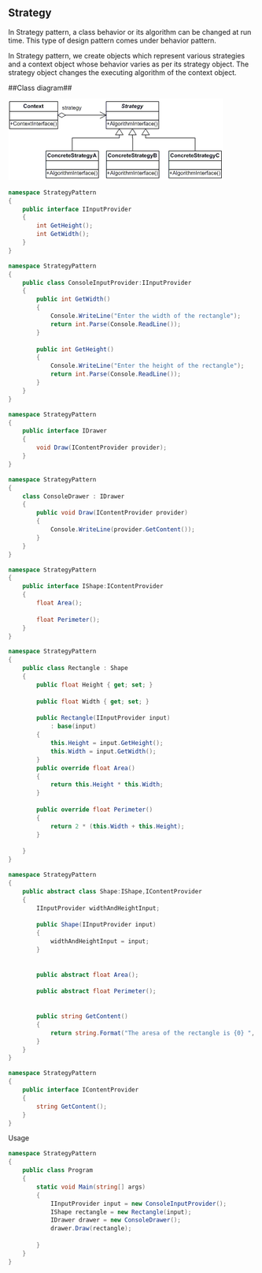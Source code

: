## Strategy ##

In Strategy pattern, a class behavior or its algorithm can be changed at run time. This type of design pattern comes under behavior pattern.

In Strategy pattern, we create objects which represent various strategies and a context object whose behavior varies as per its strategy object. The strategy object changes the executing algorithm of the context object.

##Class diagram##

![](strategy.gif)

~~~c#
namespace StrategyPattern
{
    public interface IInputProvider
    {
        int GetHeight();
        int GetWidth();
    }
}

~~~
~~~c#
namespace StrategyPattern
{
    public class ConsoleInputProvider:IInputProvider
    {
        public int GetWidth()
        {
            Console.WriteLine("Enter the width of the rectangle");
            return int.Parse(Console.ReadLine());
        }

        public int GetHeight()
        {
            Console.WriteLine("Enter the height of the rectangle");
            return int.Parse(Console.ReadLine());
        }
    }
}

~~~

~~~c#
namespace StrategyPattern
{
    public interface IDrawer
    {
        void Draw(IContentProvider provider);
    }
}


~~~

~~~c#
namespace StrategyPattern
{
    class ConsoleDrawer : IDrawer
    {
        public void Draw(IContentProvider provider)
        {
            Console.WriteLine(provider.GetContent());
        }
    }
}
~~~

~~~c#
namespace StrategyPattern
{
    public interface IShape:IContentProvider
    {
        float Area();

        float Perimeter();
    }
}
~~~
~~~c#
namespace StrategyPattern
{
    public class Rectangle : Shape
    {
        public float Height { get; set; }

        public float Width { get; set; }

        public Rectangle(IInputProvider input)
            : base(input)
        {
            this.Height = input.GetHeight();
            this.Width = input.GetWidth();
        }
        public override float Area()
        {
            return this.Height * this.Width;
        }

        public override float Perimeter()
        {
            return 2 * (this.Width + this.Height);
        }

    }
}
~~~
~~~c#
namespace StrategyPattern
{
    public abstract class Shape:IShape,IContentProvider
    {
        IInputProvider widthAndHeightInput;
        
        public Shape(IInputProvider input)
        {
            widthAndHeightInput = input;
        }


        public abstract float Area();

        public abstract float Perimeter();


        public string GetContent()
        {
            return string.Format("The aresa of the rectangle is {0} ", this.Area());
        }
    }
}
~~~
~~~c#
namespace StrategyPattern
{
    public interface IContentProvider
    {
        string GetContent();
    }
}
~~~
Usage
~~~c#
namespace StrategyPattern
{
    public class Program
    {
        static void Main(string[] args)
        {
            IInputProvider input = new ConsoleInputProvider();
            IShape rectangle = new Rectangle(input);
            IDrawer drawer = new ConsoleDrawer();
            drawer.Draw(rectangle);

        }
    }
}
~~~
